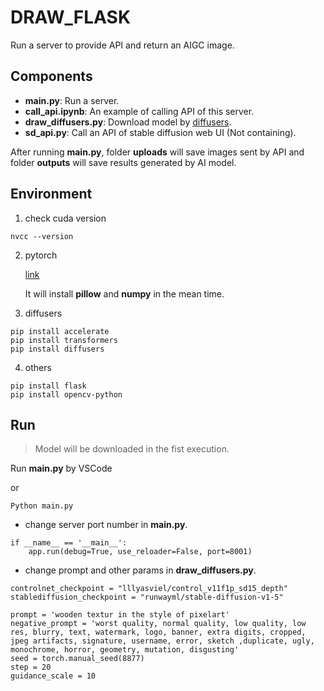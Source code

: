 # DRAW_FLASK

Run a server to provide API and return an AIGC image.

## Components

* **main.py**: Run a server. 
* **call_api.ipynb**: An example of calling API of this server.
* **draw_diffusers.py**: Download model by [diffusers](https://huggingface.co/docs/diffusers/index).
* **sd_api.py**: Call an API of stable diffusion web UI (Not containing).

After running **main.py**, folder **uploads** will save images sent by API and folder **outputs** will save results generated by AI model.

## Environment

1. check cuda version

```
nvcc --version
```

2. pytorch

    [link](https://pytorch.org/get-started/locally/)

    It will install **pillow** and **numpy** in the mean time.

3. diffusers

```
pip install accelerate
pip install transformers
pip install diffusers
```

4. others

```
pip install flask
pip install opencv-python
```

## Run 

> Model will be downloaded in the fist execution.


Run **main.py** by VSCode

or 

```
Python main.py
```

* change server port number in **main.py**.

```
if __name__ == '__main__':
    app.run(debug=True, use_reloader=False, port=8001)
```

* change prompt and other params in **draw_diffusers.py**.

```
controlnet_checkpoint = "lllyasviel/control_v11f1p_sd15_depth"
stablediffusion_checkpoint = "runwayml/stable-diffusion-v1-5"

prompt = 'wooden textur in the style of pixelart'
negative_prompt = 'worst quality, normal quality, low quality, low res, blurry, text, watermark, logo, banner, extra digits, cropped, jpeg artifacts, signature, username, error, sketch ,duplicate, ugly, monochrome, horror, geometry, mutation, disgusting'
seed = torch.manual_seed(8877)
step = 20
guidance_scale = 10
```